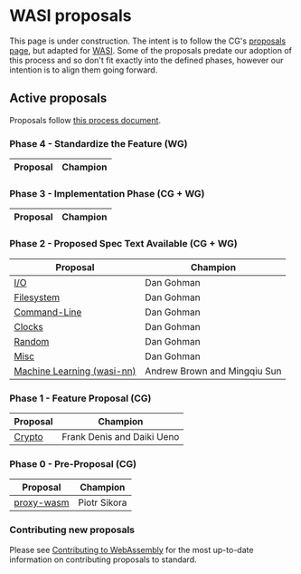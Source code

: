 # WASI proposals

This page is under construction. The intent is to follow the CG's
[proposals page], but adapted for [WASI]. Some of the proposals predate our
adoption of this process and so don't fit exactly into the defined phases,
however our intention is to align them going forward.

[WASI]: https://github.com/WebAssembly/WASI
[proposals page]: https://github.com/WebAssembly/proposals/blob/master/README.md

## Active proposals

Proposals follow [this process document](https://github.com/WebAssembly/WASI/blob/master/docs/Process.md).

### Phase 4 - Standardize the Feature (WG)

| Proposal                                                                       | Champion                               |
| ------------------------------------------------------------------------------ | -------------------------------------- |

### Phase 3 - Implementation Phase (CG + WG)

| Proposal                                                                       | Champion                               |
| ------------------------------------------------------------------------------ | -------------------------------------- |

### Phase 2 - Proposed Spec Text Available (CG + WG)

| Proposal                                                                       | Champion                               |
| ------------------------------------------------------------------------------ | -------------------------------------- |
| [I/O][wasi-io]                                                                 | Dan Gohman                             |
| [Filesystem][wasi-filesystem]                                                  | Dan Gohman                             |
| [Command-Line][wasi-command-line]                                              | Dan Gohman                             |
| [Clocks][wasi-clocks]                                                          | Dan Gohman                             |
| [Random][wasi-random]                                                          | Dan Gohman                             |
| [Misc][wasi-misc]                                                              | Dan Gohman                             |
| [Machine Learning (wasi-nn)][wasi-nn]                                          | Andrew Brown and Mingqiu Sun           |

### Phase 1 - Feature Proposal (CG)

| Proposal                                                                       | Champion                               |
| ------------------------------------------------------------------------------ | -------------------------------------- |
| [Crypto][wasi-crypto]                                                          | Frank Denis and Daiki Ueno             |

### Phase 0 - Pre-Proposal (CG)

| Proposal                                                                       | Champion                               |
| ------------------------------------------------------------------------------ | -------------------------------------- |
| [proxy-wasm][wasi-proxy-wasm]                                                  | Piotr Sikora                           |

### Contributing new proposals

Please see [Contributing to WebAssembly](https://github.com/WebAssembly/WASI/blob/master/Contributing.md) for the most up-to-date information on contributing proposals to standard.

[wasi-clocks]: https://github.com/WebAssembly/wasi-clocks
[wasi-command-line]: https://github.com/WebAssembly/wasi-classic-command
[wasi-crypto]: https://github.com/WebAssembly/wasi-crypto
[wasi-filesystem]: https://github.com/WebAssembly/wasi-filesystem
[wasi-io]: https://github.com/WebAssembly/wasi-io
[wasi-misc]: https://github.com/WebAssembly/wasi-misc
[wasi-nn]: https://github.com/WebAssembly/wasi-nn
[wasi-proxy-wasm]: https://github.com/proxy-wasm/spec
[wasi-random]: https://github.com/WebAssembly/wasi-random
